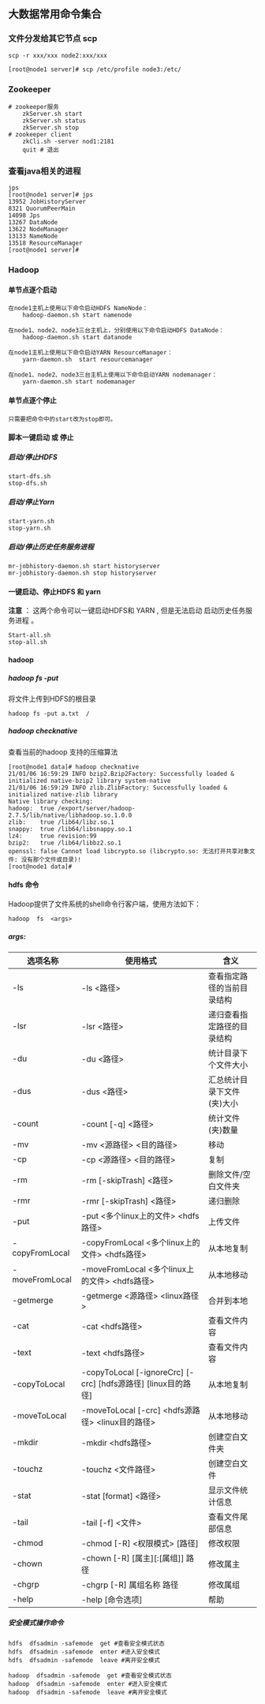 ## 大数据常用命令集合



### 文件分发给其它节点   scp 

``` shell
scp -r xxx/xxx node2:xxx/xxx

[root@node1 server]# scp /etc/profile node3:/etc/

```




### Zookeeper
```shell
# zookeeper服务
	zkServer.sh start
	zkServer.sh status
	zkServer.sh stop
# zookeeper client
	zkCli.sh -server nod1:2181
	quit # 退出
```



### 查看java相关的进程

``` shell
jps
[root@node1 server]# jps
13952 JobHistoryServer
8321 QuorumPeerMain
14098 Jps
13267 DataNode
13622 NodeManager
13133 NameNode
13518 ResourceManager
[root@node1 server]# 

```



### Hadoop

#### 单节点逐个启动

``` shell
在node1主机上使用以下命令启动HDFS NameNode：
	hadoop-daemon.sh start namenode

在node1、node2、node3三台主机上，分别使用以下命令启动HDFS DataNode：
	hadoop-daemon.sh start datanode
	
在node1主机上使用以下命令启动YARN ResourceManager：
	yarn-daemon.sh  start resourcemanager
	
在node1、node2、node3三台主机上使用以下命令启动YARN nodemanager：
	yarn-daemon.sh start nodemanager
```

#### 单节点逐个停止

``` shell
只需要把命令中的start改为stop即可。
```



#### 脚本一键启动 或 停止 

##### 启动/停止HDFS

``` shell
start-dfs.sh
stop-dfs.sh
```



##### 启动/停止Yarn

``` shell
start-yarn.sh
stop-yarn.sh
```



##### 启动/停止历史任务服务进程

``` shell
mr-jobhistory-daemon.sh start historyserver
mr-jobhistory-daemon.sh stop historyserver

```



#### 一键启动、停止HDFS 和 yarn 

**注意** ： 这两个命令可以一键启动HDFS和 YARN , 但是无法启动 启动历史任务服务进程 。

``` shell
Start-all.sh  
stop-all.sh
```



#### hadoop

##### hadoop fs -put 

将文件上传到HDFS的根目录

``` shell
hadoop fs -put a.txt  /
```



##### hadoop checknative

查看当前的hadoop 支持的压缩算法

``` shell
[root@node1 data]# hadoop checknative
21/01/06 16:59:29 INFO bzip2.Bzip2Factory: Successfully loaded & initialized native-bzip2 library system-native
21/01/06 16:59:29 INFO zlib.ZlibFactory: Successfully loaded & initialized native-zlib library
Native library checking:
hadoop:  true /export/server/hadoop-2.7.5/lib/native/libhadoop.so.1.0.0
zlib:    true /lib64/libz.so.1
snappy:  true /lib64/libsnappy.so.1
lz4:     true revision:99
bzip2:   true /lib64/libbz2.so.1
openssl: false Cannot load libcrypto.so (libcrypto.so: 无法打开共享对象文件: 没有那个文件或目录)!
[root@node1 data]# 

```



#### hdfs 命令



Hadoop提供了文件系统的shell命令行客户端，使用方法如下：

``` shell
hadoop  fs  <args>
```



##### args:

| **选项名称**   | **使用格式**                                                 | **含义**                   |
| -------------- | ------------------------------------------------------------ | -------------------------- |
| -ls            | -ls <路径>                                                   | 查看指定路径的当前目录结构 |
| -lsr           | -lsr <路径>                                                  | 递归查看指定路径的目录结构 |
| -du            | -du <路径>                                                   | 统计目录下个文件大小       |
| -dus           | -dus <路径>                                                  | 汇总统计目录下文件(夹)大小 |
| -count         | -count [-q] <路径>                                           | 统计文件(夹)数量           |
| -mv            | -mv <源路径> <目的路径>                                      | 移动                       |
| -cp            | -cp <源路径> <目的路径>                                      | 复制                       |
| -rm            | -rm [-skipTrash] <路径>                                      | 删除文件/空白文件夹        |
| -rmr           | -rmr [-skipTrash] <路径>                                     | 递归删除                   |
| -put           | -put <多个linux上的文件> <hdfs路径>                          | 上传文件                   |
| -copyFromLocal | -copyFromLocal <多个linux上的文件> <hdfs路径>                | 从本地复制                 |
| -moveFromLocal | -moveFromLocal <多个linux上的文件> <hdfs路径>                | 从本地移动                 |
| -getmerge      | -getmerge <源路径> <linux路径>                               | 合并到本地                 |
| -cat           | -cat <hdfs路径>                                              | 查看文件内容               |
| -text          | -text <hdfs路径>                                             | 查看文件内容               |
| -copyToLocal   | -copyToLocal [-ignoreCrc] [-crc] [hdfs源路径] [linux目的路径] | 从本地复制                 |
| -moveToLocal   | -moveToLocal [-crc] <hdfs源路径> <linux目的路径>             | 从本地移动                 |
| -mkdir         | -mkdir <hdfs路径>                                            | 创建空白文件夹             |
| -touchz        | -touchz <文件路径>                                           | 创建空白文件               |
| -stat          | -stat [format] <路径>                                        | 显示文件统计信息           |
| -tail          | -tail [-f] <文件>                                            | 查看文件尾部信息           |
| -chmod         | -chmod [-R] <权限模式> [路径]                                | 修改权限                   |
| -chown         | -chown [-R] [属主][:[属组]] 路径                             | 修改属主                   |
| -chgrp         | -chgrp [-R] 属组名称 路径                                    | 修改属组                   |
| -help          | -help [命令选项]                                             | 帮助                       |

##### 安全模式操作命令

``` shell
hdfs  dfsadmin -safemode  get #查看安全模式状态
hdfs  dfsadmin -safemode  enter #进入安全模式
hdfs  dfsadmin -safemode  leave #离开安全模式

hadoop  dfsadmin -safemode  get #查看安全模式状态
hadoop  dfsadmin -safemode  enter #进入安全模式
hadoop  dfsadmin -safemode  leave #离开安全模式
```

